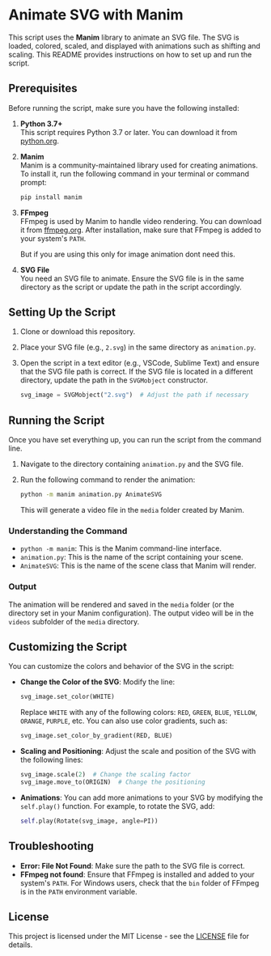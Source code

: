 # Animate SVG with Manim

This script uses the **Manim** library to animate an SVG file. The SVG is loaded, colored, scaled, and displayed with animations such as shifting and scaling. This README provides instructions on how to set up and run the script.

## Prerequisites

Before running the script, make sure you have the following installed:

1. **Python 3.7+**  
   This script requires Python 3.7 or later. You can download it from [python.org](https://www.python.org/downloads/).

2. **Manim**  
   Manim is a community-maintained library used for creating animations. To install it, run the following command in your terminal or command prompt:

   ```bash
   pip install manim
   ```

3. **FFmpeg**  
   FFmpeg is used by Manim to handle video rendering. You can download it from [ffmpeg.org](https://ffmpeg.org/download.html). After installation, make sure that FFmpeg is added to your system's `PATH`.

   But if you are using this only for image animation dont need this.

4. **SVG File**  
   You need an SVG file to animate. Ensure the SVG file is in the same directory as the script or update the path in the script accordingly.

## Setting Up the Script

1. Clone or download this repository.

2. Place your SVG file (e.g., `2.svg`) in the same directory as `animation.py`.

3. Open the script in a text editor (e.g., VSCode, Sublime Text) and ensure that the SVG file path is correct. If the SVG file is located in a different directory, update the path in the `SVGMobject` constructor.

   ```python
   svg_image = SVGMobject("2.svg")  # Adjust the path if necessary
   ```

## Running the Script

Once you have set everything up, you can run the script from the command line.

1. Navigate to the directory containing `animation.py` and the SVG file.

2. Run the following command to render the animation:

   ```bash
   python -m manim animation.py AnimateSVG
   ```

   This will generate a video file in the `media` folder created by Manim.

### Understanding the Command

- `python -m manim`: This is the Manim command-line interface.
- `animation.py`: This is the name of the script containing your scene.
- `AnimateSVG`: This is the name of the scene class that Manim will render.

### Output

The animation will be rendered and saved in the `media` folder (or the directory set in your Manim configuration). The output video will be in the `videos` subfolder of the `media` directory.

## Customizing the Script

You can customize the colors and behavior of the SVG in the script:

- **Change the Color of the SVG**:
  Modify the line:
  ```python
  svg_image.set_color(WHITE)
  ```
  Replace `WHITE` with any of the following colors: `RED`, `GREEN`, `BLUE`, `YELLOW`, `ORANGE`, `PURPLE`, etc. You can also use color gradients, such as:
  ```python
  svg_image.set_color_by_gradient(RED, BLUE)
  ```

- **Scaling and Positioning**:
  Adjust the scale and position of the SVG with the following lines:
  ```python
  svg_image.scale(2)  # Change the scaling factor
  svg_image.move_to(ORIGIN)  # Change the positioning
  ```

- **Animations**:
  You can add more animations to your SVG by modifying the `self.play()` function. For example, to rotate the SVG, add:
  ```python
  self.play(Rotate(svg_image, angle=PI))
  ```

## Troubleshooting

- **Error: File Not Found**: Make sure the path to the SVG file is correct.
- **FFmpeg not found**: Ensure that FFmpeg is installed and added to your system's `PATH`. For Windows users, check that the `bin` folder of FFmpeg is in the `PATH` environment variable.

## License

This project is licensed under the MIT License - see the [LICENSE](LICENSE) file for details.
